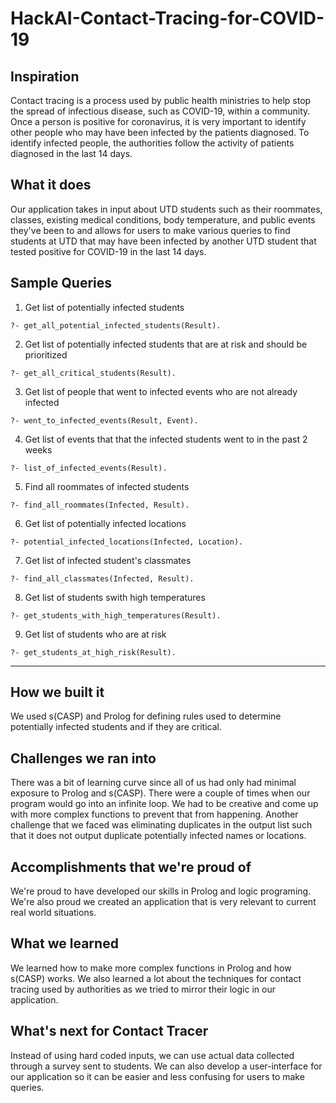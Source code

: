 # HackAI-Contact-Tracing-for-COVID-19

## Inspiration
Contact tracing is a process used by public health ministries to help stop the spread of infectious disease, such as COVID-19, within a community. Once a person is positive for coronavirus, it is very important to identify other people who may have been infected by the patients diagnosed. To identify infected people, the authorities follow the activity of patients diagnosed in the last 14 days. 

## What it does
Our application takes in input about UTD students such as their roommates, classes, existing medical conditions, body temperature, and public events they've been to and allows for users to make various queries to find students at UTD that may have been infected by another UTD student that tested positive for COVID-19 in the last 14 days. 

## Sample Queries
1) Get list of potentially infected students
```
?- get_all_potential_infected_students(Result).
```
2) Get list of potentially infected students that are at risk and should be prioritized
```
?- get_all_critical_students(Result).
```
3) Get list of people that went to infected events who are not already infected
```
?- went_to_infected_events(Result, Event).
```
4) Get list of events that that the infected students went to in the past 2 weeks
```
?- list_of_infected_events(Result).
```
5) Find all roommates of infected students
```
?- find_all_roommates(Infected, Result).
```
6) Get list of potentially infected locations
```
?- potential_infected_locations(Infected, Location).
```
7) Get list of infected student's classmates
```
?- find_all_classmates(Infected, Result).
```
8) Get list of students swith high temperatures
```
?- get_students_with_high_temperatures(Result).
```
9) Get list of students who are at risk
```
?- get_students_at_high_risk(Result).
```

---
## How we built it
We used s(CASP) and Prolog for defining rules used to determine potentially infected students and if they are critical. 

## Challenges we ran into
There was a bit of learning curve since all of us had only had minimal exposure to Prolog and s(CASP). There were a couple of times when our program would go into an infinite loop. We had to be creative and come up with more complex functions to prevent that from happening. Another challenge that we faced was eliminating duplicates in the output list such that it does not output duplicate potentially infected names or locations.

## Accomplishments that we're proud of
We're proud to have developed our skills in Prolog and logic programing. We're also proud we created an application that is very relevant to current real world situations. 

## What we learned
We learned how to make more complex functions in Prolog and how s(CASP) works. We also learned a lot about the techniques for contact tracing used by authorities as we tried to mirror their logic in our application. 

## What's next for Contact Tracer
Instead of using hard coded inputs, we can use actual data collected through a survey sent to students. We can also develop a user-interface for our application so it can be easier and less confusing for users to make queries. 


